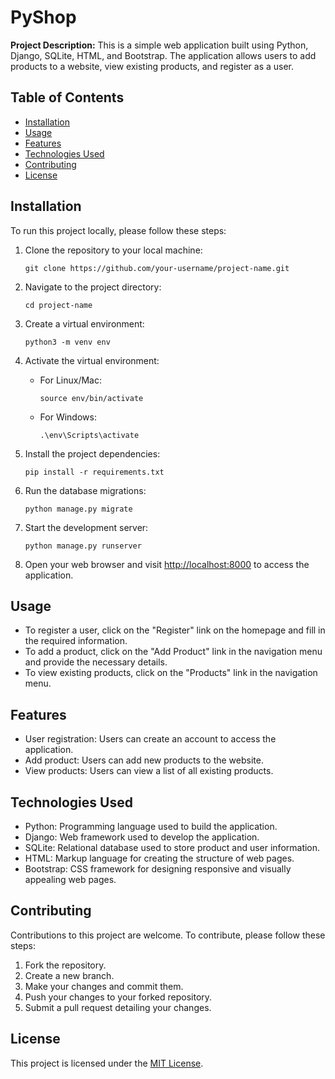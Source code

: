 # PyShop

**Project Description:** This is a simple web application built using Python, Django, SQLite, HTML, and Bootstrap. The application allows users to add products to a website, view existing products, and register as a user.

## Table of Contents

- [Installation](#installation)
- [Usage](#usage)
- [Features](#features)
- [Technologies Used](#technologies-used)
- [Contributing](#contributing)
- [License](#license)

## Installation

To run this project locally, please follow these steps:

1. Clone the repository to your local machine:
   ```
   git clone https://github.com/your-username/project-name.git
   ```

2. Navigate to the project directory:
   ```
   cd project-name
   ```

3. Create a virtual environment:
   ```
   python3 -m venv env
   ```

4. Activate the virtual environment:
   - For Linux/Mac:
     ```
     source env/bin/activate
     ```
   - For Windows:
     ```
     .\env\Scripts\activate
     ```

5. Install the project dependencies:
   ```
   pip install -r requirements.txt
   ```

6. Run the database migrations:
   ```
   python manage.py migrate
   ```

7. Start the development server:
   ```
   python manage.py runserver
   ```

8. Open your web browser and visit [http://localhost:8000](http://localhost:8000) to access the application.

## Usage

- To register a user, click on the "Register" link on the homepage and fill in the required information.
- To add a product, click on the "Add Product" link in the navigation menu and provide the necessary details.
- To view existing products, click on the "Products" link in the navigation menu.

## Features

- User registration: Users can create an account to access the application.
- Add product: Users can add new products to the website.
- View products: Users can view a list of all existing products.

## Technologies Used

- Python: Programming language used to build the application.
- Django: Web framework used to develop the application.
- SQLite: Relational database used to store product and user information.
- HTML: Markup language for creating the structure of web pages.
- Bootstrap: CSS framework for designing responsive and visually appealing web pages.

## Contributing

Contributions to this project are welcome. To contribute, please follow these steps:

1. Fork the repository.
2. Create a new branch.
3. Make your changes and commit them.
4. Push your changes to your forked repository.
5. Submit a pull request detailing your changes.

## License

This project is licensed under the [MIT License](LICENSE).

